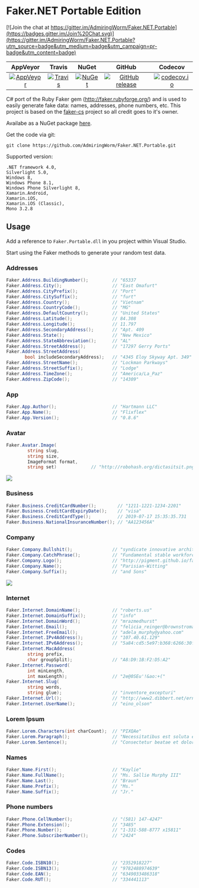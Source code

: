 Faker.NET Portable Edition
=====

[![Join the chat at https://gitter.im/AdmiringWorm/Faker.NET.Portable](https://badges.gitter.im/Join%20Chat.svg)](https://gitter.im/AdmiringWorm/Faker.NET.Portable?utm_source=badge&utm_medium=badge&utm_campaign=pr-badge&utm_content=badge)

| AppVeyor | Travis | NuGet | GitHub | Codecov |
| :------: | :----: | :---: | :----: | :-----: |
| <a href="https://ci.appveyor.com/project/AdmiringWorm/faker-cs" target="_blank">![AppVeyor](https://img.shields.io/appveyor/ci/AdmiringWorm/faker-cs.svg)</a> | <a href="https://travis-ci.org/AdmiringWorm/Faker.NET.Portable" target="_blank"> ![Travis](https://img.shields.io/travis/AdmiringWorm/Faker.NET.Portable.svg)</a> | <a href="https://www.nuget.org/packages/Faker.Net.Portable" target="_blank">![NuGet](https://img.shields.io/nuget/v/Faker.Net.Portable.svg)</a> | [![GitHub release](https://img.shields.io/github/release/AdmiringWorm/Faker.NET.Portable.svg)](https://github.com/AdmiringWorm/Faker.NET.Portable/releases) | <a href="https://codecov.io/github/AdmiringWorm/Faker.NET.Portable">![codecov.io](https://codecov.io/github/AdmiringWorm/Faker.NET.Portable/coverage.svg)</a>


C# port of the Ruby Faker gem (http://faker.rubyforge.org/) and is used to easily generate fake data: 
names, addresses, phone numbers, etc.
This project is based on the [faker-cs](https://github.com/slashdotdash/faker-cs) project so all credit goes to it's owner.

Availabe as a NuGet package <a href="https://nuget.org/packages/Faker.Net.Portable" target="_blank">here</a>.

Get the code via git:

    git clone https://github.com/AdmiringWorm/Faker.NET.Portable.git

Supported version:


    .NET framework 4.0,
    Silverlight 5.0,
    Windows 8,
    Windows Phone 8.1,
    Windows Phone Silverlight 8,
    Xamarin.Android,
    Xamarin.iOS,
    Xamarin.iOS (Classic),
    Mono 3.2.8

## Usage

Add a reference to `Faker.Portable.dll` in you project within Visual Studio.

Start using the Faker methods to generate your random test data.

### Addresses
```C#
Faker.Address.BuildingNumber();         // "65337
Faker.Address.City();                   // "East Omafurt"
Faker.Address.CityPrefix();             // "Port"
Faker.Address.CitySuffix();             // "furt"
Faker.Address.Country();                // "Vietnam"
Faker.Address.CountryCode();            // "MG"
Faker.Address.DefaultCountry();         // "United States"
Faker.Address.Latitude();               // 84.308
Faker.Address.Longitude();              // 11.797
Faker.Address.SecondaryAddress();       // "Apt. 409
Faker.Address.State();                  // "New Mexico"
Faker.Address.StateAbbreviation();      // "AL"
Faker.Address.StreetAddress();          // "17297 Gerry Ports"
Faker.Address.StreetAddress(
       bool includeSecondaryAddress);   // "4345 Eloy Skyway Apt. 349"
Faker.Address.StreetName();             // "Lockman Parkways"
Faker.Address.StreetSuffix();           // "Lodge"
Faker.Address.TimeZone();               // "America/La_Paz"
Faker.Address.ZipCode();                // "14309"
```

### App
```C#
Faker.App.Author();                     // "Hartmann LLC"
Faker.App.Name();                       // "Flixflex"
Faker.App.Version();                    // "0.8.6"
```

### Avatar
```C#
Faker.Avatar.Image(
        string slug,
        string size,
        ImageFormat format,
        string set)             // "http://robohash.org/dictasitsit.png?size=300x300&set=set1"
```
![](http://robohash.org/dictasitsit.png?size=300x300&set=set1)

### Business
```C#
Faker.Business.CreditCardNumber();        // "1211-1221-1234-2201"
Faker.Business.CreditCardExpiryDate();    // "visa"
Faker.Business.CreditCardType();          // 2019-07-17 15:35:35.731
Faker.Business.NationalInsuranceNumber(); // "AA123456A"
```

### Company
```C#
Faker.Company.Bullshit();               // "syndicate innovative architectures"
Faker.Company.CatchPhrase();            // "Fundamental stable workforce"
Faker.Company.Logo();                   // "http://pigment.github.io/fake-logos/logos/medium/color/13.png"
Faker.Company.Name();                   // "Parisian-Witting"
Faker.Company.Suffix();                 // "and Sons"
```
![](http://pigment.github.io/fake-logos/logos/medium/color/13.png)

### Internet
```C#
Faker.Internet.DomainName();            // "roberts.us"
Faker.Internet.DomainSuffix();          // "info"
Faker.Internet.DomainWord();            // "mrazmedhurst"
Faker.Internet.Email();                 // "felicia_reinger@brownstroman.info"
Faker.Internet.FreeEmail();             // "adela_murphy@yahoo.com"
Faker.Internet.IPv4Address();           // "107.40.61.129"
Faker.Internet.IPv6Address();           // "5a84:cd5:5e97:b368:6266:30fe:f0e5:5eff"
Faker.Internet.MacAddress(
        string prefix,
        char groupSplit);               // "A8:D9:1B:F2:D5:A2"
Faker.Internet.Password(
        int minLength,
        int maxLength);                 // "2e@0SEu'!&ao:+("
Faker.Internet.Slug(
        string words,
        string glue);                   // "inventore_excepturi"
Faker.Internet.Url();                   // "http://www2.dibbert.net/ernesto"
Faker.Internet.UserName();              // "eino_olson"
```

### Lorem Ipsum
```C#
Faker.Lorem.Characters(int charCount);  // "PIXQAe"
Faker.Lorem.Paragraph();                // "Necessitatibus est soluta est modi. Ut debitis iste provident est eum voluptas ut. Unde aliquid quo excepturi omnis hic fuga consectetur dolores. Provident neque beatae omnis illo eos."
Faker.Lorem.Sentence();                 // "Consectetur beatae et doloremque amet."
```

### Names
```C#
Faker.Name.First();                     // "Kaylie"
Faker.Name.FullName();                  // "Ms. Sallie Murphy III"
Faker.Name.Last();                      // "Braun"
Faker.Name.Prefix();                    // "Ms."
Faker.Name.Suffix();                    // "Jr."
```

### Phone numbers
```C#
Faker.Phone.CellNumber();               // "(581) 147-4247"
Faker.Phone.Extension();                // "3485"
Faker.Phone.Number();                   // "1-331-588-8777 x15811"
Faker.Phone.SubscriberNumber();         // "2424"
```

### Codes
```C#
Faker.Code.ISBN10();                    // "2352918227"
Faker.Code.ISBN13();                    // "9782488974639"
Faker.Code.EAN();                       // "6349033486318"
Faker.Code.RUT();						// "334441113"
```